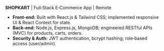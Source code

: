 **SHOPKART** | Full‑Stack E‑Commerce App | Remote  
- **Front‑end:** Built with React.js & Tailwind CSS; implemented responsive UI & React Context for state.  
- **Back‑end:** Node.js, Express.js, MongoDB; engineered RESTful APIs (MVC) for products, carts, orders.  
- **Security & Auth:** JWT authentication, bcrypt hashing; role‑based access (user/admin).  

